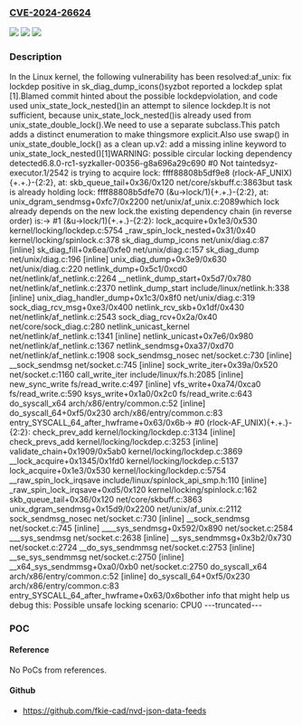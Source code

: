 ### [CVE-2024-26624](https://cve.mitre.org/cgi-bin/cvename.cgi?name=CVE-2024-26624)
![](https://img.shields.io/static/v1?label=Product&message=Linux&color=blue)
![](https://img.shields.io/static/v1?label=Version&message=2aac7a2cb0d9%3C%20875f31aaa67e%20&color=brighgreen)
![](https://img.shields.io/static/v1?label=Vulnerability&message=n%2Fa&color=brighgreen)

### Description

In the Linux kernel, the following vulnerability has been resolved:af_unix: fix lockdep positive in sk_diag_dump_icons()syzbot reported a lockdep splat [1].Blamed commit hinted about the possible lockdepviolation, and code used unix_state_lock_nested()in an attempt to silence lockdep.It is not sufficient, because unix_state_lock_nested()is already used from unix_state_double_lock().We need to use a separate subclass.This patch adds a distinct enumeration to make thingsmore explicit.Also use swap() in unix_state_double_lock() as a clean up.v2: add a missing inline keyword to unix_state_lock_nested()[1]WARNING: possible circular locking dependency detected6.8.0-rc1-syzkaller-00356-g8a696a29c690 #0 Not taintedsyz-executor.1/2542 is trying to acquire lock: ffff88808b5df9e8 (rlock-AF_UNIX){+.+.}-{2:2}, at: skb_queue_tail+0x36/0x120 net/core/skbuff.c:3863but task is already holding lock: ffff88808b5dfe70 (&u->lock/1){+.+.}-{2:2}, at: unix_dgram_sendmsg+0xfc7/0x2200 net/unix/af_unix.c:2089which lock already depends on the new lock.the existing dependency chain (in reverse order) is:-> #1 (&u->lock/1){+.+.}-{2:2}:        lock_acquire+0x1e3/0x530 kernel/locking/lockdep.c:5754        _raw_spin_lock_nested+0x31/0x40 kernel/locking/spinlock.c:378        sk_diag_dump_icons net/unix/diag.c:87 [inline]        sk_diag_fill+0x6ea/0xfe0 net/unix/diag.c:157        sk_diag_dump net/unix/diag.c:196 [inline]        unix_diag_dump+0x3e9/0x630 net/unix/diag.c:220        netlink_dump+0x5c1/0xcd0 net/netlink/af_netlink.c:2264        __netlink_dump_start+0x5d7/0x780 net/netlink/af_netlink.c:2370        netlink_dump_start include/linux/netlink.h:338 [inline]        unix_diag_handler_dump+0x1c3/0x8f0 net/unix/diag.c:319       sock_diag_rcv_msg+0xe3/0x400        netlink_rcv_skb+0x1df/0x430 net/netlink/af_netlink.c:2543        sock_diag_rcv+0x2a/0x40 net/core/sock_diag.c:280        netlink_unicast_kernel net/netlink/af_netlink.c:1341 [inline]        netlink_unicast+0x7e6/0x980 net/netlink/af_netlink.c:1367        netlink_sendmsg+0xa37/0xd70 net/netlink/af_netlink.c:1908        sock_sendmsg_nosec net/socket.c:730 [inline]        __sock_sendmsg net/socket.c:745 [inline]        sock_write_iter+0x39a/0x520 net/socket.c:1160        call_write_iter include/linux/fs.h:2085 [inline]        new_sync_write fs/read_write.c:497 [inline]        vfs_write+0xa74/0xca0 fs/read_write.c:590        ksys_write+0x1a0/0x2c0 fs/read_write.c:643        do_syscall_x64 arch/x86/entry/common.c:52 [inline]        do_syscall_64+0xf5/0x230 arch/x86/entry/common.c:83       entry_SYSCALL_64_after_hwframe+0x63/0x6b-> #0 (rlock-AF_UNIX){+.+.}-{2:2}:        check_prev_add kernel/locking/lockdep.c:3134 [inline]        check_prevs_add kernel/locking/lockdep.c:3253 [inline]        validate_chain+0x1909/0x5ab0 kernel/locking/lockdep.c:3869        __lock_acquire+0x1345/0x1fd0 kernel/locking/lockdep.c:5137        lock_acquire+0x1e3/0x530 kernel/locking/lockdep.c:5754        __raw_spin_lock_irqsave include/linux/spinlock_api_smp.h:110 [inline]        _raw_spin_lock_irqsave+0xd5/0x120 kernel/locking/spinlock.c:162        skb_queue_tail+0x36/0x120 net/core/skbuff.c:3863        unix_dgram_sendmsg+0x15d9/0x2200 net/unix/af_unix.c:2112        sock_sendmsg_nosec net/socket.c:730 [inline]        __sock_sendmsg net/socket.c:745 [inline]        ____sys_sendmsg+0x592/0x890 net/socket.c:2584        ___sys_sendmsg net/socket.c:2638 [inline]        __sys_sendmmsg+0x3b2/0x730 net/socket.c:2724        __do_sys_sendmmsg net/socket.c:2753 [inline]        __se_sys_sendmmsg net/socket.c:2750 [inline]        __x64_sys_sendmmsg+0xa0/0xb0 net/socket.c:2750        do_syscall_x64 arch/x86/entry/common.c:52 [inline]        do_syscall_64+0xf5/0x230 arch/x86/entry/common.c:83       entry_SYSCALL_64_after_hwframe+0x63/0x6bother info that might help us debug this: Possible unsafe locking scenario:       CPU0             ---truncated---

### POC

#### Reference
No PoCs from references.

#### Github
- https://github.com/fkie-cad/nvd-json-data-feeds

